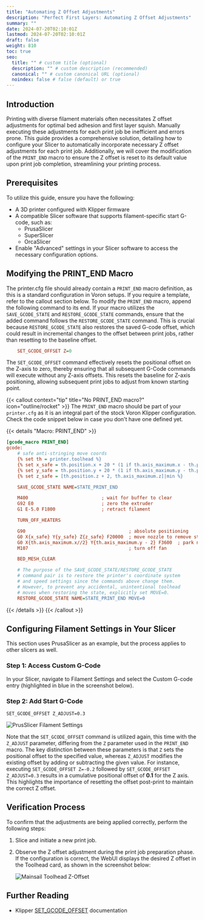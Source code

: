 ```yaml
---
title: "Automating Z Offset Adjustments"
description: "Perfect First Layers: Automating Z Offset Adjustments"
summary: ""
date: 2024-07-20T02:10:01Z
lastmod: 2024-07-20T02:10:01Z
draft: false
weight: 810
toc: true
seo:
  title: "" # custom title (optional)
  description: "" # custom description (recommended)
  canonical: "" # custom canonical URL (optional)
  noindex: false # false (default) or true
---
```


## Introduction

Printing with diverse filament materials often necessitates Z offset adjustments for optimal bed adhesion and first layer squish. Manually executing these adjustments for each print job be inefficient and errors prone. This guide provides a comprehensive solution, detailing how to configure your Slicer to automatically incorporate necessary Z offset adjustments for each print job. Additionally, we will cover the modification of the `PRINT_END` macro to ensure the Z offset is reset to its default value upon print job completion, streamlining your printing process.

## Prerequisites

To utilize this guide, ensure you have the following:

- A 3D printer configured with Klipper firmware
- A compatible Slicer software that supports filament-specific start G-code, such as:
  - PrusaSlicer
  - SuperSlicer
  - OrcaSlicer
- Enable "Advanced" settings in your Slicer software to access the necessary configuration options.

## Modifying the PRINT_END Macro

The printer.cfg file should already contain a `PRINT_END` macro definition, as this is a standard configuration in Voron setups. If you require a template, refer to the callout section below. To modify the `PRINT_END` macro, append the following command to its end. If your macro utilizes the `SAVE_GCODE_STATE` and `RESTORE_GCODE_STATE` commands, ensure that the added command follows the `RESTORE_GCODE_STATE` command. This is crucial because `RESTORE_GCODE_STATE` also restores the saved G-code offset, which could result in incremental changes to the offset between print jobs, rather than resetting to the baseline offset.

```ini {title="printer.cfg"}
    SET_GCODE_OFFSET Z=0
```

The `SET_GCODE_OFFSET` command effectively resets the positional offset on the Z-axis to zero, thereby ensuring that all subsequent G-Code commands will execute without any Z-axis offsets. This resets the baseline for Z-axis positioning, allowing subsequent print jobs to adjust from known starting point.

{{< callout context="tip" title="No PRINT_END macro?" icon="outline/rocket" >}}
The `PRINT_END` macro should be part of your `printer.cfg` as it is an integral part of the stock Voron Klipper configuration. Check the code snippet below in case you don't have one defined yet.

{{< details "Macro: PRINT_END" >}}

```ini {title="printer.cfg"}
[gcode_macro PRINT_END]
gcode:
    # safe anti-stringing move coords
    {% set th = printer.toolhead %}
    {% set x_safe = th.position.x + 20 * (1 if th.axis_maximum.x - th.position.x > 20 else -1) %}
    {% set y_safe = th.position.y + 20 * (1 if th.axis_maximum.y - th.position.y > 20 else -1) %}
    {% set z_safe = [th.position.z + 2, th.axis_maximum.z]|min %}

    SAVE_GCODE_STATE NAME=STATE_PRINT_END

    M400                           ; wait for buffer to clear
    G92 E0                         ; zero the extruder
    G1 E-5.0 F1800                 ; retract filament

    TURN_OFF_HEATERS

    G90                                      ; absolute positioning
    G0 X{x_safe} Y{y_safe} Z{z_safe} F20000  ; move nozzle to remove stringing
    G0 X{th.axis_maximum.x//2} Y{th.axis_maximum.y - 2} F3600  ; park nozzle at rear
    M107                                     ; turn off fan

    BED_MESH_CLEAR

    # The purpose of the SAVE_GCODE_STATE/RESTORE_GCODE_STATE
    # command pair is to restore the printer's coordinate system
    # and speed settings since the commands above change them.
    # However, to prevent any accidental, unintentional toolhead
    # moves when restoring the state, explicitly set MOVE=0.
    RESTORE_GCODE_STATE NAME=STATE_PRINT_END MOVE=0
```

{{< /details >}}
{{< /callout >}}

## Configuring Filament Settings in Your Slicer

This section uses PrusaSlicer as an example, but the process applies to other slicers as well.

### Step 1: Access Custom G-Code

In your Slicer, navigate to Filament Settings and select the Custom G-code entry (highlighted in blue in the screenshot below).

### Step 2: Add Start G-Code

```gcode {title="Start G-Code"}
SET_GCODE_OFFSET Z_ADJUST=0.3
```

![PrusSlicer Filament Settings](images/guides/automatic-z-offset-ajustments/prusaslicer-filament-settings.png)

Note that the `SET_GCODE_OFFSET` command is utilized again, this time with the `Z_ADJUST` parameter, differing from the `Z` parameter used in the `PRINT_END` macro. The key distinction between these parameters is that `Z` sets the positional offset to the specified value, whereas `Z_ADJUST` modifies the existing offset by adding or subtracting the given value. For instance, executing `SET_GCODE_OFFSET Z=-0.2` followed by `SET_GCODE_OFFSET Z_ADJUST=0.3` results in a cumulative positional offset of **0.1** for the Z axis. This highlights the importance of resetting the offset post-print to maintain the correct Z offset.

## Verification Process

To confirm that the adjustments are being applied correctly, perform the following steps:

1. Slice and initiate a new print job.
2. Observe the Z offset adjustment during the print job preparation phase. If the configuration is correct, the WebUI displays the desired Z offset in the Toolhead card, as shown in the screenshot below:

   ![Mainsail Toolhead Z-Offset](images/guides/automatic-z-offset-ajustments/mainsail-toolhead-z-offset.png)

## Further Reading

- Klipper [SET_GCODE_OFFSET](https://www.klipper3d.org/G-Codes.html#set_gcode_offset) documentation

